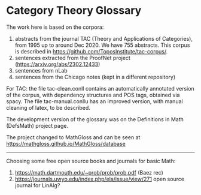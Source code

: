 # Category Theory Glossary
The work here is based on the corpora: 
1.  abstracts from the journal TAC (Theory and Applications of Categories),  from 1995 up to around Dec 2020. We have 755 abstracts. This corpus is described in https://github.com/ToposInstitute/tac-corpus/.
2. sentences extracted from the ProofNet project (https://arxiv.org/abs/2302.12433)
3. sentences from nLab
4. sentences from the Chicago notes  (kept in a different repository)

For TAC: the file tac-clean.conll contains an automatically annotated version of the corpus, with dependency structures and POS tags, obtained via spacy. 
The file tac-manual.conllu has an improved version, with manual cleaning of latex, to be described.

The development version of the glossary was on the Definitions in Math (DefsMath) project page.

The project changed to MathGloss and can be seen at https://mathgloss.github.io/MathGloss/database

--------------------

Choosing some free open source books and journals for basic Math:
1. https://math.dartmouth.edu/~prob/prob/prob.pdf (Baez rec)
2. https://journals.uwyo.edu/index.php/ela/issue/view/271 open source journal for LinAlg?
